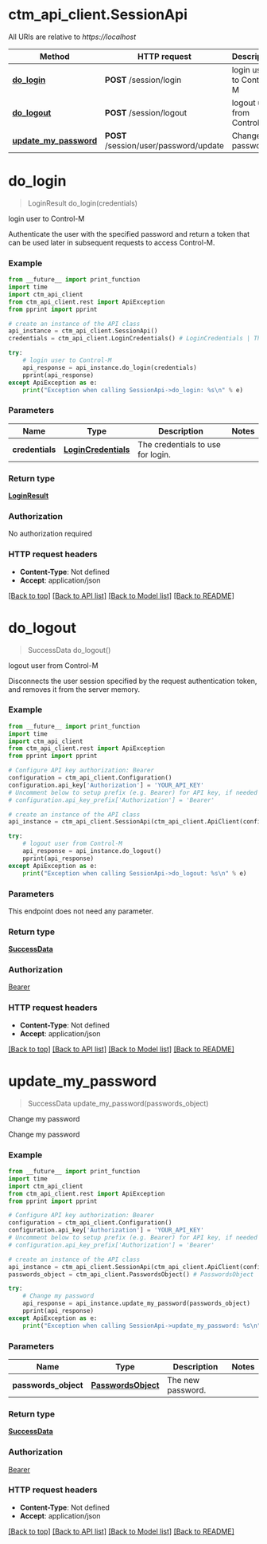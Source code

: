 # ctm_api_client.SessionApi

All URIs are relative to *https://localhost*

Method | HTTP request | Description
------------- | ------------- | -------------
[**do_login**](SessionApi.md#do_login) | **POST** /session/login | login user to Control-M
[**do_logout**](SessionApi.md#do_logout) | **POST** /session/logout | logout user from Control-M
[**update_my_password**](SessionApi.md#update_my_password) | **POST** /session/user/password/update | Change my password


# **do_login**
> LoginResult do_login(credentials)

login user to Control-M

Authenticate the user with the specified password and return a token that can be used later in subsequent requests to access Control-M.

### Example
```python
from __future__ import print_function
import time
import ctm_api_client
from ctm_api_client.rest import ApiException
from pprint import pprint

# create an instance of the API class
api_instance = ctm_api_client.SessionApi()
credentials = ctm_api_client.LoginCredentials() # LoginCredentials | The credentials to use for login.

try:
    # login user to Control-M
    api_response = api_instance.do_login(credentials)
    pprint(api_response)
except ApiException as e:
    print("Exception when calling SessionApi->do_login: %s\n" % e)
```

### Parameters

Name | Type | Description  | Notes
------------- | ------------- | ------------- | -------------
 **credentials** | [**LoginCredentials**](LoginCredentials.md)| The credentials to use for login. | 

### Return type

[**LoginResult**](LoginResult.md)

### Authorization

No authorization required

### HTTP request headers

 - **Content-Type**: Not defined
 - **Accept**: application/json

[[Back to top]](#) [[Back to API list]](../README.md#documentation-for-api-endpoints) [[Back to Model list]](../README.md#documentation-for-models) [[Back to README]](../README.md)

# **do_logout**
> SuccessData do_logout()

logout user from Control-M

Disconnects the user session specified by the request authentication token, and removes it from the server memory.

### Example
```python
from __future__ import print_function
import time
import ctm_api_client
from ctm_api_client.rest import ApiException
from pprint import pprint

# Configure API key authorization: Bearer
configuration = ctm_api_client.Configuration()
configuration.api_key['Authorization'] = 'YOUR_API_KEY'
# Uncomment below to setup prefix (e.g. Bearer) for API key, if needed
# configuration.api_key_prefix['Authorization'] = 'Bearer'

# create an instance of the API class
api_instance = ctm_api_client.SessionApi(ctm_api_client.ApiClient(configuration))

try:
    # logout user from Control-M
    api_response = api_instance.do_logout()
    pprint(api_response)
except ApiException as e:
    print("Exception when calling SessionApi->do_logout: %s\n" % e)
```

### Parameters
This endpoint does not need any parameter.

### Return type

[**SuccessData**](SuccessData.md)

### Authorization

[Bearer](../README.md#Bearer)

### HTTP request headers

 - **Content-Type**: Not defined
 - **Accept**: application/json

[[Back to top]](#) [[Back to API list]](../README.md#documentation-for-api-endpoints) [[Back to Model list]](../README.md#documentation-for-models) [[Back to README]](../README.md)

# **update_my_password**
> SuccessData update_my_password(passwords_object)

Change my password

Change my password

### Example
```python
from __future__ import print_function
import time
import ctm_api_client
from ctm_api_client.rest import ApiException
from pprint import pprint

# Configure API key authorization: Bearer
configuration = ctm_api_client.Configuration()
configuration.api_key['Authorization'] = 'YOUR_API_KEY'
# Uncomment below to setup prefix (e.g. Bearer) for API key, if needed
# configuration.api_key_prefix['Authorization'] = 'Bearer'

# create an instance of the API class
api_instance = ctm_api_client.SessionApi(ctm_api_client.ApiClient(configuration))
passwords_object = ctm_api_client.PasswordsObject() # PasswordsObject | The new password.

try:
    # Change my password
    api_response = api_instance.update_my_password(passwords_object)
    pprint(api_response)
except ApiException as e:
    print("Exception when calling SessionApi->update_my_password: %s\n" % e)
```

### Parameters

Name | Type | Description  | Notes
------------- | ------------- | ------------- | -------------
 **passwords_object** | [**PasswordsObject**](PasswordsObject.md)| The new password. | 

### Return type

[**SuccessData**](SuccessData.md)

### Authorization

[Bearer](../README.md#Bearer)

### HTTP request headers

 - **Content-Type**: Not defined
 - **Accept**: application/json

[[Back to top]](#) [[Back to API list]](../README.md#documentation-for-api-endpoints) [[Back to Model list]](../README.md#documentation-for-models) [[Back to README]](../README.md)

